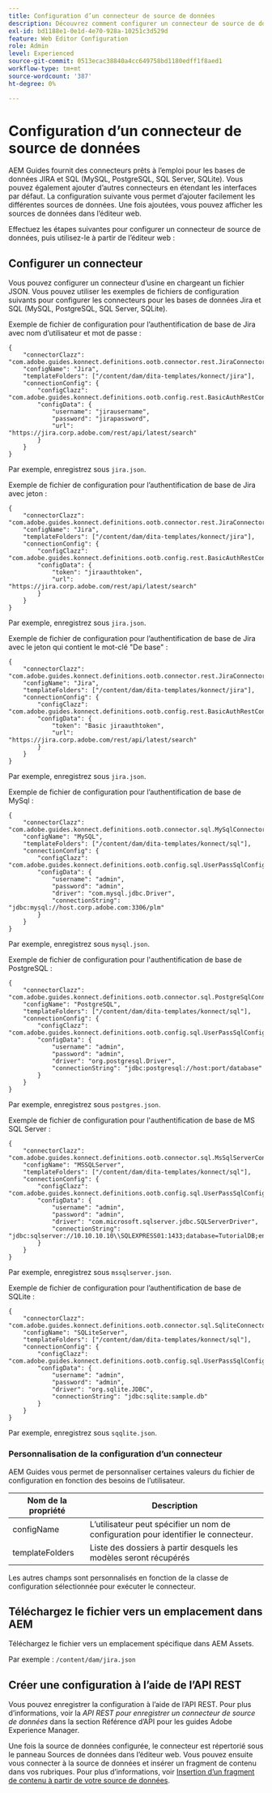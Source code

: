 ```yaml
---
title: Configuration d’un connecteur de source de données
description: Découvrez comment configurer un connecteur de source de données
exl-id: bd1188e1-0e1d-4e70-928a-10251c3d529d
feature: Web Editor Configuration
role: Admin
level: Experienced
source-git-commit: 0513ecac38840a4cc649758bd1180edff1f8aed1
workflow-type: tm+mt
source-wordcount: '387'
ht-degree: 0%

---
```


# Configuration d’un connecteur de source de données

AEM Guides fournit des connecteurs prêts à l’emploi pour les bases de données JIRA et SQL (MySQL, PostgreSQL, SQL Server, SQLite). Vous pouvez également ajouter d’autres connecteurs en étendant les interfaces par défaut. La configuration suivante vous permet d’ajouter facilement les différentes sources de données. Une fois ajoutées, vous pouvez afficher les sources de données dans l’éditeur web.

Effectuez les étapes suivantes pour configurer un connecteur de source de données, puis utilisez-le à partir de l’éditeur web :

## Configurer un connecteur

Vous pouvez configurer un connecteur d’usine en chargeant un fichier JSON. Vous pouvez utiliser les exemples de fichiers de configuration suivants pour configurer les connecteurs pour les bases de données Jira et SQL (MySQL, PostgreSQL, SQL Server, SQLite).

Exemple de fichier de configuration pour l’authentification de base de Jira avec nom d’utilisateur et mot de passe :

```
{
	"connectorClazz": "com.adobe.guides.konnect.definitions.ootb.connector.rest.JiraConnector",
	"configName": "Jira",
	"templateFolders": ["/content/dam/dita-templates/konnect/jira"],
	"connectionConfig": {
		"configClazz": "com.adobe.guides.konnect.definitions.ootb.config.rest.BasicAuthRestConfig",
		"configData": {
			"username": "jirausername",
			"password": "jirapassword",
			"url": "https://jira.corp.adobe.com/rest/api/latest/search"
		}
	}
}
```

Par exemple, enregistrez sous `jira.json`.

Exemple de fichier de configuration pour l’authentification de base de Jira avec jeton :

```
{
	"connectorClazz": "com.adobe.guides.konnect.definitions.ootb.connector.rest.JiraConnector",
	"configName": "Jira",
	"templateFolders": ["/content/dam/dita-templates/konnect/jira"],
	"connectionConfig": {
		"configClazz": "com.adobe.guides.konnect.definitions.ootb.config.rest.BasicAuthRestConfig",
		"configData": {
			"token": "jiraauthtoken",
			"url": "https://jira.corp.adobe.com/rest/api/latest/search"
		}
	}
}
```

Par exemple, enregistrez sous `jira.json`.

Exemple de fichier de configuration pour l’authentification de base de Jira avec le jeton qui contient le mot-clé &quot;De base&quot; :

```
{
	"connectorClazz": "com.adobe.guides.konnect.definitions.ootb.connector.rest.JiraConnector",
	"configName": "Jira",
	"templateFolders": ["/content/dam/dita-templates/konnect/jira"],
	"connectionConfig": {
		"configClazz": "com.adobe.guides.konnect.definitions.ootb.config.rest.BasicAuthRestConfig",
		"configData": {
			"token": "Basic jiraauthtoken",
			"url": "https://jira.corp.adobe.com/rest/api/latest/search"
		}
	}
}
```

Par exemple, enregistrez sous `jira.json`.

Exemple de fichier de configuration pour l’authentification de base de MySql :

```
{
	"connectorClazz": "com.adobe.guides.konnect.definitions.ootb.connector.sql.MySqlConnector",
	"configName": "MySQL",
	"templateFolders": ["/content/dam/dita-templates/konnect/sql"],
	"connectionConfig": {
		"configClazz": "com.adobe.guides.konnect.definitions.ootb.config.sql.UserPassSqlConfig",
		"configData": {
			"username": "admin",
			"password": "admin",
			"driver": "com.mysql.jdbc.Driver",
			"connectionString": "jdbc:mysql://host.corp.adobe.com:3306/plm"
		}
	}
}
```

Par exemple, enregistrez sous `mysql.json`.

Exemple de fichier de configuration pour l&#39;authentification de base de PostgreSQL :

```
{
	"connectorClazz": "com.adobe.guides.konnect.definitions.ootb.connector.sql.PostgreSqlConnector",
	"configName": "PostgreSQL",
	"templateFolders": ["/content/dam/dita-templates/konnect/sql"],
	"connectionConfig": {
		"configClazz": "com.adobe.guides.konnect.definitions.ootb.config.sql.UserPassSqlConfig",
		"configData": {
			"username": "admin",
			"password": "admin",
			"driver": "org.postgresql.Driver",
			"connectionString": "jdbc:postgresql://host:port/database"
		}
	}
}
```

Par exemple, enregistrez sous `postgres.json`.

Exemple de fichier de configuration pour l&#39;authentification de base de MS SQL Server :

```
{
	"connectorClazz": "com.adobe.guides.konnect.definitions.ootb.connector.sql.MsSqlServerConnector",
	"configName": "MSSQLServer",
	"templateFolders": ["/content/dam/dita-templates/konnect/sql"],
	"connectionConfig": {
		"configClazz": "com.adobe.guides.konnect.definitions.ootb.config.sql.UserPassSqlConfig",
		"configData": {
			"username": "admin",
			"password": "admin",
			"driver": "com.microsoft.sqlserver.jdbc.SQLServerDriver",
			"connectionString": "jdbc:sqlserver://10.10.10.10\\SQLEXPRESS01:1433;database=TutorialDB;encrypt=false;trustServerCertificate=true"
		}
	}
}
```

Par exemple, enregistrez sous `mssqlserver.json`.

Exemple de fichier de configuration pour l’authentification de base de SQLite :

```
{
	"connectorClazz": "com.adobe.guides.konnect.definitions.ootb.connector.sql.SqliteConnector",
	"configName": "SQLiteServer",
	"templateFolders": ["/content/dam/dita-templates/konnect/sql"],
	"connectionConfig": {
		"configClazz": "com.adobe.guides.konnect.definitions.ootb.config.sql.UserPassSqlConfig",
		"configData": {
			"username": "admin",
			"password": "admin",
			"driver": "org.sqlite.JDBC",
			"connectionString": "jdbc:sqlite:sample.db"
		}
	}
}
```

Par exemple, enregistrez sous `sqqlite.json`.

### Personnalisation de la configuration d’un connecteur

AEM Guides vous permet de personnaliser certaines valeurs du fichier de configuration en fonction des besoins de l’utilisateur.

| Nom de la propriété | Description |
|---|---|
| configName | L’utilisateur peut spécifier un nom de configuration pour identifier le connecteur. |
| templateFolders | Liste des dossiers à partir desquels les modèles seront récupérés |

Les autres champs sont personnalisés en fonction de la classe de configuration sélectionnée pour exécuter le connecteur.

## Téléchargez le fichier vers un emplacement dans AEM

Téléchargez le fichier vers un emplacement spécifique dans AEM Assets.

Par exemple :  `/content/dam/jira.json`

## Créer une configuration à l’aide de l’API REST

Vous pouvez enregistrer la configuration à l’aide de l’API REST. Pour plus d’informations, voir la *API REST pour enregistrer un connecteur de source de données* dans la section Référence d’API pour les guides Adobe Experience Manager.

Une fois la source de données configurée, le connecteur est répertorié sous le panneau Sources de données dans l’éditeur web. Vous pouvez ensuite vous connecter à la source de données et insérer un fragment de contenu dans vos rubriques. Pour plus d’informations, voir [Insertion d’un fragment de contenu à partir de votre source de données](../user-guide/web-editor-content-snippet.md).
